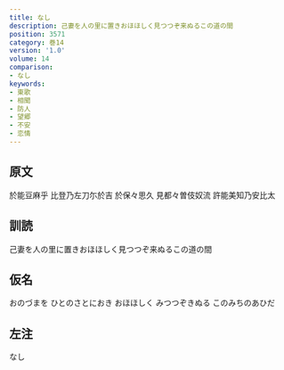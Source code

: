```yaml
---
title: なし
description: 己妻を人の里に置きおほほしく見つつぞ来ぬるこの道の間
position: 3571
category: 巻14
version: '1.0'
volume: 14
comparison:
- なし
keywords:
- 東歌
- 相聞
- 防人
- 望郷
- 不安
- 恋情
---
```


## 原文

於能豆麻乎 比登乃左刀尓於吉 於保々思久 見都々曽伎奴流 許能美知乃安比太

## 訓読

己妻を人の里に置きおほほしく見つつぞ来ぬるこの道の間

## 仮名

おのづまを ひとのさとにおき おほほしく みつつぞきぬる このみちのあひだ

## 左注

なし
